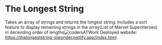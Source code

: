 # The Longest String
Takes an array of strings and returns the longest string.
Includes a sort feature to display remaining strings in the array(List of Marvel SuperHeroes) in decending order of lengths![codersATWork](https://user-images.githubusercontent.com/91100506/185992289-5517c07b-e8ae-42de-a223-f800da64ebdd.png)
Deployed website: https://thelongeststring-sjwonder.netlify.app/index.html
